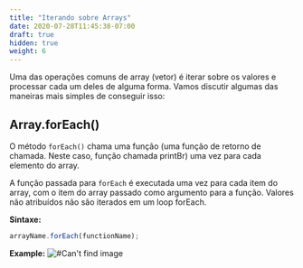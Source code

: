 ```yaml
---
title: "Iterando sobre Arrays"
date: 2020-07-28T11:45:38-07:00
draft: true
hidden: true
weight: 6
---
```



Uma das operações comuns de array (vetor) é iterar sobre os valores e processar cada um deles de alguma forma. Vamos discutir algumas das maneiras mais simples de conseguir isso:

## Array.forEach()
O método `forEach()` chama uma função (uma função de retorno de chamada. Neste caso, função chamada printBr) uma vez para cada elemento do array.

A função passada para `forEach` é executada uma vez para cada item do array, com o item do array passado como argumento para a função. Valores não atribuídos não são iterados em um loop forEach.

**Sintaxe:**
```javascript
arrayName.forEach(functionName);
```

<b>Example:</b>
![#Can't find image](../../img/foreach.png)
